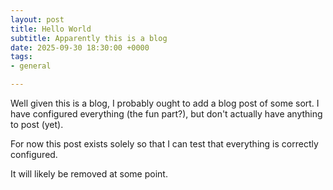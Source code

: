 ```yaml
---
layout: post
title: Hello World
subtitle: Apparently this is a blog
date: 2025-09-30 18:30:00 +0000
tags:
- general

---
```


Well given this is a blog, I probably ought to add a blog post of some sort.
I have configured everything (the fun part?), but don't actually have anything to post (yet).

For now this post exists solely so that I can test that everything is correctly configured.

It will likely be removed at some point.
